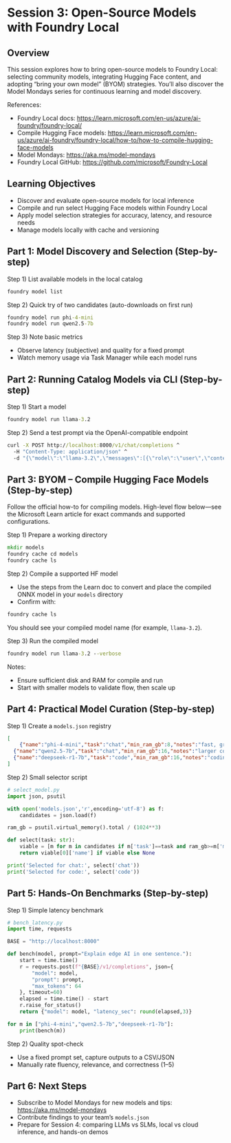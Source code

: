 # Session 3: Open-Source Models with Foundry Local

## Overview

This session explores how to bring open-source models to Foundry Local: selecting community models, integrating Hugging Face content, and adopting “bring your own model” (BYOM) strategies. You’ll also discover the Model Mondays series for continuous learning and model discovery.

References:
- Foundry Local docs: https://learn.microsoft.com/en-us/azure/ai-foundry/foundry-local/
- Compile Hugging Face models: https://learn.microsoft.com/en-us/azure/ai-foundry/foundry-local/how-to/how-to-compile-hugging-face-models
- Model Mondays: https://aka.ms/model-mondays
- Foundry Local GitHub: https://github.com/microsoft/Foundry-Local

## Learning Objectives
- Discover and evaluate open-source models for local inference
- Compile and run select Hugging Face models within Foundry Local
- Apply model selection strategies for accuracy, latency, and resource needs
- Manage models locally with cache and versioning

## Part 1: Model Discovery and Selection (Step-by-step)

Step 1) List available models in the local catalog
```cmd
foundry model list
```

Step 2) Quick try of two candidates (auto-downloads on first run)
```cmd
foundry model run phi-4-mini
foundry model run qwen2.5-7b
```

Step 3) Note basic metrics
- Observe latency (subjective) and quality for a fixed prompt
- Watch memory usage via Task Manager while each model runs

## Part 2: Running Catalog Models via CLI (Step-by-step)

Step 1) Start a model
```cmd
foundry model run llama-3.2
```

Step 2) Send a test prompt via the OpenAI-compatible endpoint
```cmd
curl -X POST http://localhost:8000/v1/chat/completions ^
  -H "Content-Type: application/json" ^
  -d "{\"model\":\"llama-3.2\",\"messages\":[{\"role\":\"user\",\"content\":\"Say hello in 5 words.\"}]}"

```

## Part 3: BYOM – Compile Hugging Face Models (Step-by-step)

Follow the official how-to for compiling models. High-level flow below—see the Microsoft Learn article for exact commands and supported configurations.

Step 1) Prepare a working directory
```cmd
mkdir models
foundry cache cd models
foundry cache ls
```

Step 2) Compile a supported HF model
- Use the steps from the Learn doc to convert and place the compiled ONNX model in your `models` directory
- Confirm with:
```cmd
foundry cache ls
```
You should see your compiled model name (for example, `llama-3.2`).

Step 3) Run the compiled model
```cmd
foundry model run llama-3.2 --verbose
```

Notes:
- Ensure sufficient disk and RAM for compile and run
- Start with smaller models to validate flow, then scale up

## Part 4: Practical Model Curation (Step-by-step)

Step 1) Create a `models.json` registry
```json
[
    {"name":"phi-4-mini","task":"chat","min_ram_gb":8,"notes":"fast, great for general chat"},
  {"name":"qwen2.5-7b","task":"chat","min_ram_gb":16,"notes":"larger context, good reasoning"},
  {"name":"deepseek-r1-7b","task":"code","min_ram_gb":16,"notes":"coding-oriented"}
]
```

Step 2) Small selector script
```python
# select_model.py
import json, psutil

with open('models.json','r',encoding='utf-8') as f:
    candidates = json.load(f)

ram_gb = psutil.virtual_memory().total / (1024**3)

def select(task: str):
    viable = [m for m in candidates if m['task']==task and ram_gb>=m['min_ram_gb']]
    return viable[0]['name'] if viable else None

print('Selected for chat:', select('chat'))
print('Selected for code:', select('code'))
```

## Part 5: Hands-On Benchmarks (Step-by-step)

Step 1) Simple latency benchmark
```python
# bench_latency.py
import time, requests

BASE = "http://localhost:8000"

def bench(model, prompt="Explain edge AI in one sentence."):
    start = time.time()
    r = requests.post(f"{BASE}/v1/completions", json={
        "model": model,
        "prompt": prompt,
        "max_tokens": 64
    }, timeout=60)
    elapsed = time.time() - start
    r.raise_for_status()
    return {"model": model, "latency_sec": round(elapsed,3)}

for m in ["phi-4-mini","qwen2.5-7b","deepseek-r1-7b"]:
    print(bench(m))
```

Step 2) Quality spot-check
- Use a fixed prompt set, capture outputs to a CSV/JSON
- Manually rate fluency, relevance, and correctness (1–5)

## Part 6: Next Steps
- Subscribe to Model Mondays for new models and tips: https://aka.ms/model-mondays
- Contribute findings to your team’s `models.json`
- Prepare for Session 4: comparing LLMs vs SLMs, local vs cloud inference, and hands-on demos
